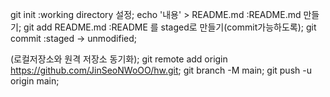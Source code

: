 git init		:working directory 설정;
echo '내용' > README.md :README.md 만들기;
git add README.md	:README 를 staged로 만들기(commit가능하도록);
git commit		:staged -> unmodified;

(로컬저장소와 원격 저장소 동기화);
git remote add origin https://github.com/JinSeoNWoOO/hw.git;
git branch -M main;
git push -u origin main;
